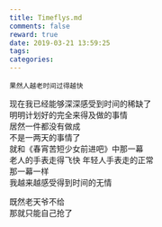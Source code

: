 ```yaml
---
title: Timeflys.md
comments: false
reward: true
date: 2019-03-21 13:59:25
tags:
categories:
---
```

```
果然人越老时间过得越快
```
<!-- more -->

现在我已经能够深深感受到时间的稀缺了  
明明计划好的完全来得及做的事情  
居然一件都没有做成  
不是一两天的事情了  
就和《春宵苦短少女前进吧》中那一幕  
老人的手表走得飞快 年轻人手表走的正常  
那一幕一样  
我越来越感受得到时间的无情  

既然老天爷不给  
那就只能自己抢了